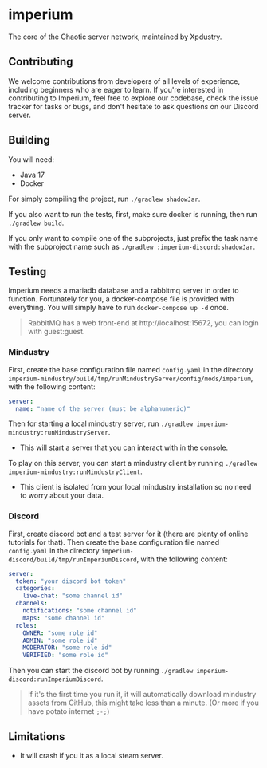 # imperium

The core of the Chaotic server network, maintained by Xpdustry.

## Contributing

We welcome contributions from developers of all levels of experience, including beginners who are eager to learn.
If you're interested in contributing to Imperium, feel free to explore our codebase,
check the issue tracker for tasks or bugs, and don't hesitate to ask questions on our Discord server.

## Building

You will need:
- Java 17
- Docker

For simply compiling the project, run `./gradlew shadowJar`.

If you also want to run the tests, first, make sure docker is running, then run `./gradlew build`.

If you only want to compile one of the subprojects,
just prefix the task name with the subproject name such as `./gradlew :imperium-discord:shadowJar`.

## Testing

Imperium needs a mariadb database and a rabbitmq server in order to function.
Fortunately for you, a docker-compose file is provided with everything.
You will simply have to run `docker-compose up -d` once.

> RabbitMQ has a web front-end at http://localhost:15672, you can login with guest:guest.

### Mindustry

First, create the base configuration file named `config.yaml` in the directory `imperium-mindustry/build/tmp/runMindustryServer/config/mods/imperium`,
with the following content:
```yaml
server:
  name: "name of the server (must be alphanumeric)"
```

Then for starting a local mindustry server, run `./gradlew imperium-mindustry:runMindustryServer`.
- This will start a server that you can interact with in the console.

To play on this server, you can start a mindustry client by running `./gradlew imperium-mindustry:runMindustryClient`.
- This client is isolated from your local mindustry installation so no need to worry about your data.

### Discord

First, create discord bot and a test server for it (there are plenty of online tutorials for that).
Then create the base configuration file named `config.yaml` in the directory `imperium-discord/build/tmp/runImperiumDiscord`,
with the following content:
```yaml
server:
  token: "your discord bot token"
  categories:
    live-chat: "some channel id"
  channels:
    notifications: "some channel id"
    maps: "some channel id"
  roles:
    OWNER: "some role id"
    ADMIN: "some role id"
    MODERATOR: "some role id"
    VERIFIED: "some role id"
```

Then you can start the discord bot by running `./gradlew imperium-discord:runImperiumDiscord`.

> If it's the first time you run it, it will automatically download mindustry assets from GitHub,
> this might take less than a minute. (Or more if you have potato internet `;-;`)

## Limitations

- It will crash if you it as a local steam server.
